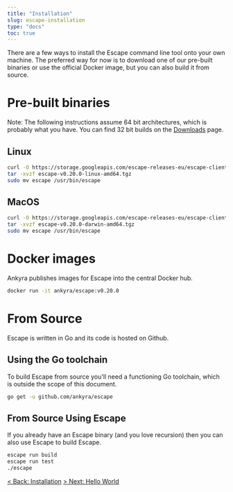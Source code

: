 ```yaml
---
title: "Installation"
slug: escape-installation 
type: "docs"
toc: true
---
```


There are a few ways to install the Escape command line tool onto your own
machine. The preferred way for now is to download one of our pre-built binaries
or use the official Docker image, but you can also build it from source. 

# Pre-built binaries

<div class='docling'>
Note: The following instructions assume 64 bit architectures, which is probably what
you have. You can find 32 bit builds on the <a href='/downloads/'>Downloads</a> page.
</div>

## Linux

```bash
curl -O https://storage.googleapis.com/escape-releases-eu/escape-client/0.20.0/escape-v0.20.0-linux-amd64.tgz
tar -xvzf escape-v0.20.0-linux-amd64.tgz
sudo mv escape /usr/bin/escape
```

## MacOS

```bash
curl -O https://storage.googleapis.com/escape-releases-eu/escape-client/0.20.0/escape-v0.20.0-darwin-amd64.tgz
tar -xvzf escape-v0.20.0-darwin-amd64.tgz
sudo mv escape /usr/bin/escape
```

# Docker images

Ankyra publishes images for Escape into the central Docker hub. 

```bash
docker run -it ankyra/escape:v0.20.0 
```

# From Source

Escape is written in Go and its code is hosted on Github. 

## Using the Go toolchain

To build Escape from source you'll need a functioning Go toolchain, which is
outside the scope of this document. 

```bash
go get -u github.com/ankyra/escape
```

## From Source Using Escape

If you already have an Escape binary (and you love recursion) then you can also
use Escape to build Escape.

```bash
escape run build
escape run test
./escape
```

[&lt; Back: Installation](/docs/what-is-escape/)
[&gt; Next: Hello World](/docs/quickstart-hello-world/)
